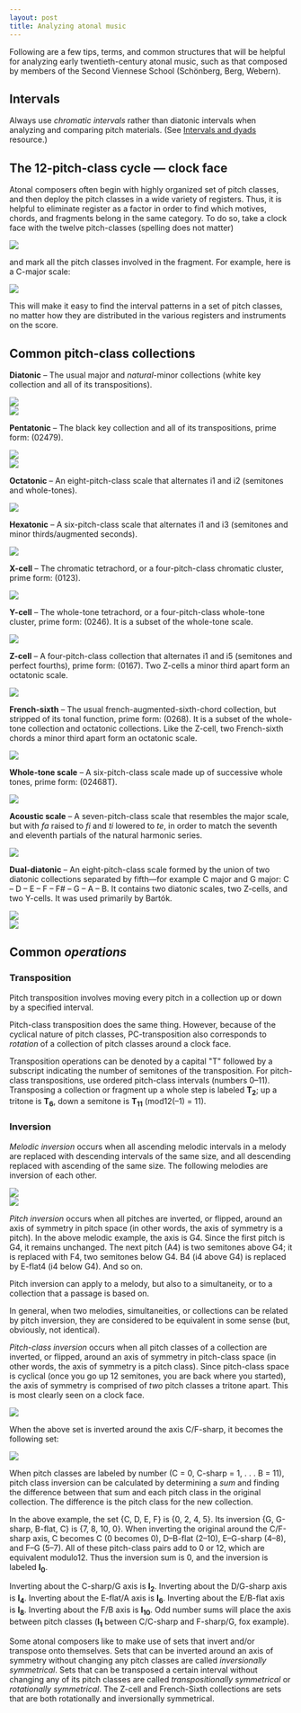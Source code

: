 ```yaml
---
layout: post
title: Analyzing atonal music
---
```


Following are a few tips, terms, and common structures that will be helpful for analyzing early twentieth-century atonal music, such as that composed by members of the Second Viennese School (Schönberg, Berg, Webern).

## Intervals

Always use _chromatic intervals_ rather than diatonic intervals when analyzing and comparing pitch materials. (See [Intervals and dyads][intervals] resource.)

## The 12-pitch-class cycle — clock face

Atonal composers often begin with highly organized set of pitch classes, and then deploy the pitch classes in a wide variety of registers. Thus, it is helpful to eliminate register as a factor in order to find which motives, chords, and fragments belong in the same category. To do so, take a clock face with the twelve pitch-classes (spelling does not matter)

![][clock]

and mark all the pitch classes involved in the fragment. For example, here is a C-major scale:

![][cmajor]

This will make it easy to find the interval patterns in a set of pitch classes, no matter how they are distributed in the various registers and instruments on the score.

## Common pitch-class collections

**Diatonic** – The usual major and _natural_-minor collections (white key collection and all of its transpositions).

![][major]  
![][minor]

**Pentatonic** – The black key collection and all of its transpositions, prime form: (02479).

![][pentatonicblack]  
![][pentatonicwhite]

**Octatonic** – An eight-pitch-class scale that alternates i1 and i2 (semitones and whole-tones).

![][octatonic]

**Hexatonic** – A six-pitch-class scale that alternates i1 and i3 (semitones and minor thirds/augmented seconds).

![][hexatonic]

**X-cell** – The chromatic tetrachord, or a four-pitch-class chromatic cluster, prime form: (0123).

![][xcell]

**Y-cell** – The whole-tone tetrachord, or a four-pitch-class whole-tone cluster, prime form: (0246). It is a subset of the whole-tone scale.

![][ycell]

**Z-cell** – A four-pitch-class collection that alternates i1 and i5 (semitones and perfect fourths), prime form: (0167). Two Z-cells a minor third apart form an octatonic scale.

![][zcell]

**French-sixth** – The usual french-augmented-sixth-chord collection, but stripped of its tonal function, prime form: (0268). It is a subset of the whole-tone collection and octatonic collections. Like the Z-cell, two French-sixth chords a minor third apart form an octatonic scale.

![][frenchsixth]

**Whole-tone scale** – A six-pitch-class scale made up of successive whole tones, prime form: (02468T).

![][wholetone]

**Acoustic scale** – A seven-pitch-class scale that resembles the major scale, but with _fa_ raised to _fi_ and _ti_ lowered to _te_, in order to match the seventh and eleventh partials of the natural harmonic series.

![][acoustic]

**Dual-diatonic** – An eight-pitch-class scale formed by the union of two diatonic collections separated by fifth—for example C major and G major: C – D – E – F – F# – G – A – B. It contains two diatonic scales, two Z-cells, and two Y-cells. It was used primarily by Bartók.

![][dualdiatonicfafi]  
![][dualdiatonicteti]

## Common _operations_

### Transposition

Pitch transposition involves moving every pitch in a collection up or down by a specified interval.

Pitch-class transposition does the same thing. However, because of the cyclical nature of pitch classes, PC-transposition also corresponds to _rotation_ of a collection of pitch classes around a clock face.

Transposition operations can be denoted by a capital "T" followed by a subscript indicating the number of semitones of the transposition. For pitch-class transpositions, use ordered pitch-class intervals (numbers 0–11). Transposing a collection or fragment up a whole step is labeled **T<sub>2</sub>**; up a tritone is **T<sub>6</sub>**, down a semitone is **T<sub>11</sub>** (mod12(–1) = 11).

### Inversion

_Melodic inversion_ occurs when all ascending melodic intervals in a melody are replaced with descending intervals of the same size, and all descending replaced with ascending of the same size. The following melodies are inversion of each other.

![][melodyup]  
![][melodydown]

_Pitch inversion_ occurs when all pitches are inverted, or flipped, around an axis of symmetry in pitch space (in other words, the axis of symmetry is a pitch). In the above melodic example, the axis is G4. Since the first pitch is G4, it remains unchanged. The next pitch (A4) is two semitones above G4; it is replaced with F4, two semitones below G4. B4 (i4 above G4) is replaced by E-flat4 (i4 below G4). And so on.

Pitch inversion can apply to a melody, but also to a simultaneity, or to a collection that a passage is based on.

In general, when two melodies, simultaneities, or collections can be related by pitch inversion, they are considered to be equivalent in some sense (but, obviously, not identical).

_Pitch-class inversion_ occurs when all pitch classes of a collection are inverted, or flipped, around an axis of symmetry in pitch-class space (in other words, the axis of symmetry is a pitch class). Since pitch-class space is cyclical (once you go up 12 semitones, you are back where you started), the axis of symmetry is comprised of _two_ pitch classes a tritone apart. This is most clearly seen on a clock face.

![][tetra]

When the above set is inverted around the axis C/F-sharp, it becomes the following set:

![][tetrainverted]

When pitch classes are labeled by number (C = 0, C-sharp = 1, . . . B = 11), pitch class inversion can be calculated by determining a _sum_ and finding the difference between that sum and each pitch class in the original collection. The difference is the pitch class for the new collection.

In the above example, the set {C, D, E, F} is {0, 2, 4, 5}. Its inversion {G, G-sharp, B-flat, C} is {7, 8, 10, 0}. When inverting the original around the C/F-sharp axis, C becomes C (0 becomes 0), D–B-flat (2–10), E–G-sharp (4–8), and F–G (5–7). All of these pitch-class pairs add to 0 or 12, which are equivalent modulo12. Thus the inversion sum is 0, and the inversion is labeled **I<sub>0</sub>**.

Inverting about the C-sharp/G axis is **I<sub>2</sub>**. Inverting about the D/G-sharp axis is **I<sub>4</sub>**. Inverting about the E-flat/A axis is **I<sub>6</sub>**. Inverting about the E/B-flat axis is **I<sub>8</sub>**. Inverting about the F/B axis is **I<sub>10</sub>**. Odd number sums will place the axis between pitch classes (**I<sub>1</sub>** between C/C-sharp and F-sharp/G, fox example).

Some atonal composers like to make use of sets that invert and/or transpose onto themselves. Sets that can be inverted around an axis of symmetry without changing any pitch classes are called _inversionally symmetrical_. Sets that can be transposed a certain interval without changing any of its pitch classes are called _transpositionally symmetrical_ or _rotationally symmetrical_. The Z-cell and French-Sixth collections are sets that are both rotationally and inversionally symmetrical.

[intervals]: intervals.html
[clock]: Graphics/postTonal/clockFace.png
[cmajor]: Graphics/postTonal/clockFace-diatonic.png
[acoustic]: Graphics/postTonal/acoustic.png
[dualdiatonicfafi]: Graphics/postTonal/dualDiatonicFaFi.png
[dualdiatonicteti]: Graphics/postTonal/dualDiatonicTeTi.png
[frenchsixth]: Graphics/postTonal/frenchSixth.png
[hexatonic]: Graphics/postTonal/hexatonic.png
[major]: Graphics/postTonal/major.png
[minor]: Graphics/postTonal/minor.png
[octatonic]: Graphics/postTonal/octatonic.png
[pentatonicblack]: Graphics/postTonal/pentatonicBlack.png
[pentatonicwhite]: Graphics/postTonal/pentatonicWhite.png
[wholetone]: Graphics/postTonal/wholeTone.png
[xcell]: Graphics/postTonal/xCell.png
[ycell]: Graphics/postTonal/yCell.png
[zcell]: Graphics/postTonal/zCell.png
[melodyup]: Graphics/postTonal/melodyUp.png
[melodydown]: Graphics/postTonal/melodyDown.png
[tetra]: Graphics/postTonal/clockFace-tetraChord.png
[tetrainverted]: Graphics/postTonal/clockFace-tetraChordInverted.png
